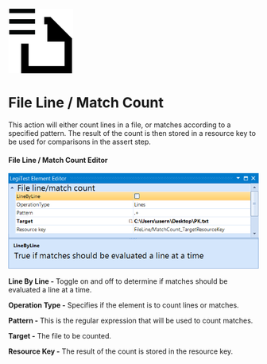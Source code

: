 ﻿![](images/FileLineMatchCount.png)

# File Line / Match Count



This action will either count lines in a file, or matches according to a specified pattern. The result of the count is then stored in a resource key to be used for comparisons in the assert step.



#### File Line / Match Count Editor

![](images/FileLineMatchCountEditor.png)





**Line By Line -**  Toggle on and off to determine if matches should be evaluated a line at a time.



**Operation Type -** Specifies if the element is to count lines or matches.



**Pattern -** This is the regular expression that will be used to count matches.



**Target -** The file to be counted.



**Resource Key -** The result of the count is stored in the resource key.